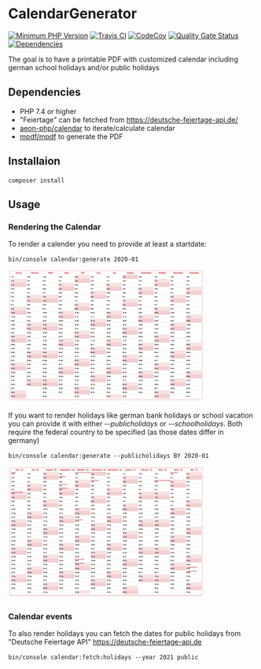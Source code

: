 # CalendarGenerator
[![Minimum PHP Version](https://img.shields.io/badge/php-%3E%3D%207.4-8892BF.svg)](https://php.net/)
[![Travis CI](https://img.shields.io/travis/com/lugark/CalendarGenerator?label=TravisCI)](https://travis-ci.com/github/lugark/CalendarGenerator)
[![CodeCov](https://img.shields.io/codecov/c/gh/lugark/CalendarGenerator?label=CodeCov)](https://codecov.io/gh/lugark/CalendarGenerator)
[![Quality Gate Status](https://sonarcloud.io/api/project_badges/measure?project=lugark_CalendarGenerator&metric=alert_status)](https://sonarcloud.io/dashboard?id=lugark_CalendarGenerator)
[![Dependencies](https://img.shields.io/librariesio/github/lugark/CalendarGenerator)](https://img.shields.io/librariesio/github/lugark/CalendarGenerator)

The goal is to have a printable PDF with customized calendar including german school holidays and/or public holidays

## Dependencies
- PHP 7.4 or higher
- "Feiertage" can be fetched from https://deutsche-feiertage-api.de/
- [aeon-php/calendar](https://github.com/aeon-php/calendar) to iterate/calculate calendar
- [mpdf/mpdf](https://github.com/mpdf/mpdf) to generate the PDF 
## Installaion
```
composer install
```

## Usage 
### Rendering the Calendar
To render a calender you need to provide at least a startdate:
```
bin/console calendar:generate 2020-01
```
<img width="400" height="auto" src="docs/images/Calendar.png" alt="Generated calendar" />

If you want to render holidays like german bank holidays or school vacation you can provide it with either *--publicholidays* or *--schoolholidays*.
Both require the federal country to be specified (as those dates differ in germany)
```
bin/console calendar:generate --publicholidays BY 2020-01
```
<img width="400" height="auto" src="docs/images/CalendarDifferentStart_Holidays.png" alt="Calendar with different start and holidays" />

### Calendar events
To also render holidays you can fetch the dates for public holidays from "Deutsche Feiertage API"  https://deutsche-feiertage-api.de 

```
bin/console calendar:fetch:holidays --year 2021 public
```